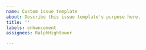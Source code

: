 ```yaml
---
name: Custom issue template
about: Describe this issue template's purpose here.
title: ''
labels: enhancement
assignees: RalphHightower

---
```




